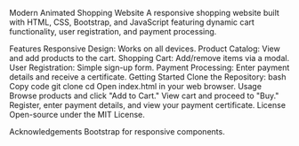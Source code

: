 Modern Animated Shopping Website
A responsive shopping website built with HTML, CSS, Bootstrap, and JavaScript featuring dynamic cart functionality, user registration, and payment processing.

Features
Responsive Design: Works on all devices.
Product Catalog: View and add products to the cart.
Shopping Cart: Add/remove items via a modal.
User Registration: Simple sign-up form.
Payment Processing: Enter payment details and receive a certificate.
Getting Started
Clone the Repository:
bash
Copy code
git clone <repository-url>
cd <project-directory>
Open index.html in your web browser.
Usage
Browse products and click "Add to Cart."
View cart and proceed to "Buy."
Register, enter payment details, and view your payment certificate.
License
Open-source under the MIT License.

Acknowledgements
Bootstrap for responsive components.

<!---
antiko701/antiko701 is a ✨ special ✨ repository because its `README.md` (this file) appears on your GitHub profile.
You can click the Preview link to take a look at your changes.
--->
